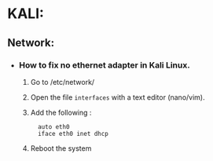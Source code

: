 # KALI:
## Network:
- ### How to fix no ethernet adapter in Kali Linux.
    1. Go to /etc/network/
    2. Open the file `interfaces`  with a text editor (nano/vim).
    3. Add the following : 

             auto eth0
             iface eth0 inet dhcp

    4. Reboot the system
